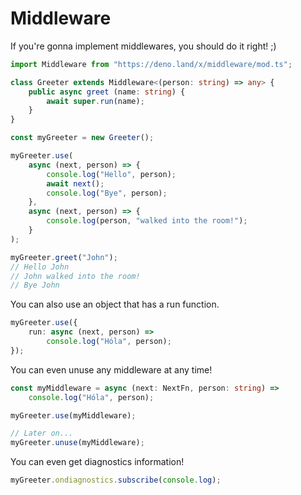 # Middleware

If you're gonna implement middlewares, you should do it right! ;)

```ts
import Middleware from "https://deno.land/x/middleware/mod.ts";

class Greeter extends Middleware<(person: string) => any> {
	public async greet (name: string) {
		await super.run(name);
	}
}

const myGreeter = new Greeter();

myGreeter.use(
	async (next, person) => {
		console.log("Hello", person);
		await next();
		console.log("Bye", person);
	},
	async (next, person) => {
		console.log(person, "walked into the room!");
	}
);

myGreeter.greet("John");
// Hello John
// John walked into the room!
// Bye John
```

You can also use an object that has a run function.

```ts
myGreeter.use({
	run: async (next, person) =>
		console.log("Hóla", person);
});
```

You can even unuse any middleware at any time!

```ts
const myMiddleware = async (next: NextFn, person: string) =>
	console.log("Hóla", person);

myGreeter.use(myMiddleware);

// Later on...
myGreeter.unuse(myMiddleware);
```

You can even get diagnostics information!

```ts
myGreeter.ondiagnostics.subscribe(console.log);
```
